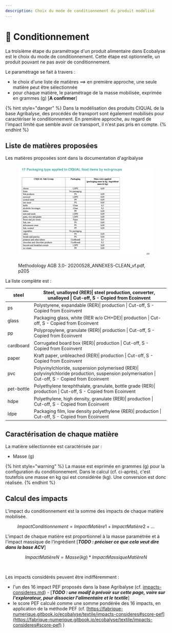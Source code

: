 ```yaml
---
description: Choix du mode de conditionnement du produit modélisé
---
```


# 🥫 Conditionnement

La troisième étape du paramétrage d'un produit alimentaire dans Ecobalyse est le choix du mode de conditionnement. Cette étape est optionnelle, un produit pouvant ne pas avoir de conditionnement.&#x20;

Le paramétrage se fait à travers :

* le choix d'une liste de matières ==> en première approche, une seule matière peut être sélectionnée
* pour chaque matière, le paramétrage de la masse mobilisée, exprimée en grammes (g) \[**A confirmer**]

{% hint style="danger" %}
Dans la modélisation des produits CIQUAL de la base Agribalyse, des procédés de transport sont également mobilisés pour caractériser le conditionnement. En première approche, au regard de l'impact limité que semble avoir ce transport, il n'est pas pris en compte.
{% endhint %}

## Liste de matières proposées

Les matières proposées sont dans la documentation d'agribalyse&#x20;

<figure><img src="../.gitbook/assets/image (5).png" alt=""><figcaption><p>Methodology AGB 3.0- 20200528_ANNEXES-CLEAN_vf.pdf, p205</p></figcaption></figure>

La liste complète est :&#x20;

| steel      | Steel, unalloyed {RER}\| steel production, converter, unalloyed \| Cut-off, S - Copied from Ecoinvent                                           |
| ---------- | ----------------------------------------------------------------------------------------------------------------------------------------------- |
| ps         | Polystyrene, expandable {RER}\| production \| Cut-off, S - Copied from Ecoinvent                                                                |
| glass      | Packaging glass, white {RER w/o CH+DE}\| production \| Cut-off, S - Copied from Ecoinvent                                                       |
| pp         | Polypropylene, granulate {RER}\| production \| Cut-off, S - Copied from Ecoinvent                                                               |
| cardboard  | Corrugated board box {RER}\| production \| Cut-off, S - Copied from Ecoinvent                                                                   |
| paper      | Kraft paper, unbleached {RER}\| production \| Cut-off, S - Copied from Ecoinvent                                                                |
| pvc        | Polyvinylchloride, suspension polymerised {RER}\| polyvinylchloride production, suspension polymerisation \| Cut-off, S - Copied from Ecoinvent |
| pet-bottle | Polyethylene terephthalate, granulate, bottle grade {RER}\| production \| Cut-off, S - Copied from Ecoinvent                                    |
| hdpe       | Polyethylene, high density, granulate {RER}\| production \| Cut-off, S - Copied from Ecoinvent                                                  |
| ldpe       | Packaging film, low density polyethylene {RER}\| production \| Cut-off, S - Copied from Ecoinvent                                               |

## Caractérisation de chaque matière

La matière sélectionnée est caractérisée par :&#x20;

* Masse (g)

{% hint style="warning" %}
La masse est exprimée en grammes (g) pour la configuration du conditionnement. Dans le calcul (cf. ci-après), c'est toutefois une masse en kg qui est considérée (kg). Une conversion est donc réalisée.
{% endhint %}

&#x20;

## Calcul des impacts

L'impact du conditionnement est la somme des impacts de chaque matière mobilisée.

$$
ImpactConditionnement = ImpactMatière1 + ImpactMatière 2 + ...
$$

​L'impact de chaque matière est proportionnel à la masse paramétrée et à l'impact massique de l'ingrédient \[_**TODO : préciser ce que cela veut dire dans la base ACV**_]

$$
ImpactMatièreN = Masse (kg) * ImpactMassiqueMatièreN
$$

​

Les impacts considérés peuvent être indifféremment :&#x20;

* l'un des 16 impact PEF proposés dans la base Agribalyse (cf. [impacts-consideres.md](../textile/impacts-consideres.md "mention")) - \[_**TODO : une modif à prévoir sur cette page, voire sur l'explorateur, pour dissocier l'alimentaire et le textile**_]
* le score PEF calculé comme une somme pondérée des 16 impacts, en application de la méthode PEF (cf. [https://fabrique-numerique.gitbook.io/ecobalyse/textile/impacts-consideres#score-pef](https://fabrique-numerique.gitbook.io/ecobalyse/textile/impacts-consideres#score-pef) )
